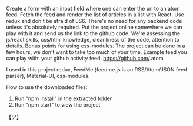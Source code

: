 Create a form with an input field where one can enter the url to an atom feed.
Fetch the feed and render the list of articles in a list with React. Use redux and don't be afraid of ES6. There's no need for any backend code unless it's absolutely required.
Put the project online somewhere we can play with it and send us the link to the github code.
We're assessing the js/react skills, css/html knowledge, cleanliness of the code, attention to details. Bonus points for using css-modules.
The project can be done in a few hours, we don't want to take too much of your time.
Example feed you can play with: your github activity feed. https://github.com/<username>.atom

I used in this project redux, FeedMe (feedme.js is an RSS/Atom/JSON feed parser), Material-UI, css-modules.

How to use the downloaded files:

1) Run "npm install" in the extracted folder
2) Run "npm start" to view the project

【ツ】